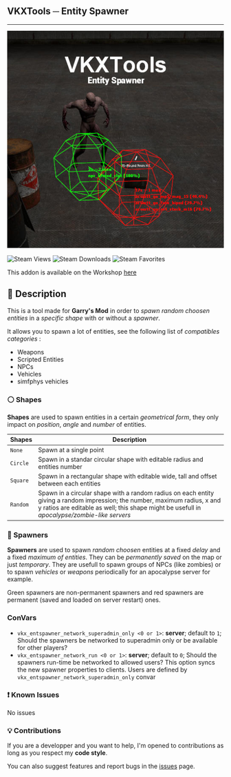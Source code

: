 ## VKXTools ─ Entity Spawner
---
![Logo](vkx_entspawner.jpg)

![Steam Views](https://img.shields.io/steam/views/2547807575?color=red&style=for-the-badge)
![Steam Downloads](https://img.shields.io/steam/downloads/2547807575?color=red&style=for-the-badge)
![Steam Favorites](https://img.shields.io/steam/favorites/2547807575?color=red&style=for-the-badge)

This addon is available on the Workshop [here](https://steamcommunity.com/sharedfiles/filedetails/?id=2547807575)

## 📃 Description
This is a tool made for **Garry's Mod** in order to *spawn random choosen entities* in a *specific shape* with or without a *spawner*.

It allows you to spawn a lot of entities, see the following list of *compatibles categories* :
+ Weapons
+ Scripted Entities
+ NPCs
+ Vehicles
+ simfphys vehicles

### ⚪ Shapes
**Shapes** are used to spawn entities in a certain *geometrical form*, they only impact on *position*, *angle* and *number* of entities.

|  Shapes  |  Description  |
|----------|---------------|
|   `None`   | Spawn at a single point |
|  `Circle`  | Spawn in a standar circular shape with editable radius and entities number |
|  `Square`  | Spawn in a rectangular shape with editable wide, tall and offset between each entities |
|  `Random`  | Spawn in a circular shape with a random radius on each entity giving a random impression; the number, maximum radius, x and y ratios are editable as well; this shape might be usefull in *apocalypse/zombie-like servers* |

### 🤖 Spawners
**Spawners** are used to spawn *random choosen* entities at a fixed *delay* and a fixed *maximum of entities*. They can be *permanently saved* on the map or just *temporary*. They are usefull to spawn groups of NPCs (like zombies) or to spawn *vehicles* or *weapons* periodically for an apocalypse server for example.

Green spawners are non-permanent spawners and red spawners are permanent (saved and loaded on server restart) ones.

### ConVars
+ `vkx_entspawner_network_superadmin_only <0 or 1>`: **server**; default to `1`; Should the spawners be networked to superadmin only or be available for other players?
+ `vkx_entspawner_network_run <0 or 1>`: **server**; default to `0`; Should the spawners run-time be networked to allowed users? This option syncs the new spawner properties to clients. Users are defined by `vkx_entspawner_network_superadmin_only` convar

### ❗ Known Issues
No issues

### 💡 Contributions
If you are a developper and you want to help, I'm opened to contributions as long as you respect my **code style**. 

You can also suggest features and report bugs in the [issues](https://github.com/Guthen/VKXToolsEntitySpawner/issues) page.